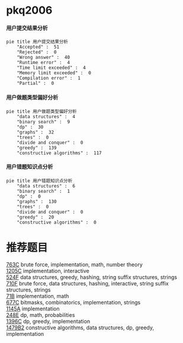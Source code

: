 # pkq2006

<!-- tabs:start -->



#### **用户提交结果分析**

```mermaid
pie title 用户提交结果分析
    "Accepted" :  51
    "Rejected" :  0
    "Wrong answer" :  40
    "Runtime error" :  4
    "Time limit exceeded" :  4
    "Memory limit exceeded" :  0
    "Compilation error" :  1
    "Partial" :  0
```

#### **用户做题类型偏好分析**

```mermaid
pie title 用户做题类型偏好分析
    "data structures" :  4
    "binary search" :  9
    "dp" :  30
    "graphs" :  32
    "trees" :  0
    "divide and conquer" :  0
    "greedy" :  139
    "constructive algorithms" :  117
```
#### **用户错题知识点分析**

```mermaid
pie title 用户错题知识点分析
    "data structures" :  6
    "binary search" :  1
    "dp" :  0
    "graphs" :  130
    "trees" :  0
    "divide and conquer" :  0
    "greedy" :  20
    "constructive algorithms" :  0
```



<!-- tabs:end -->
# 推荐题目
[763C](https://codeforces.com/contest/763/problem/C)		brute force,
                        implementation,
                        math,
                        number theory		  
[1205C](https://codeforces.com/contest/1205/problem/C)		implementation,
                        interactive		  
[524F](https://codeforces.com/contest/524/problem/F)		data structures,
                        greedy,
                        hashing,
                        string suffix structures,
                        strings		  
[710F](https://codeforces.com/contest/710/problem/F)		brute force,
                        data structures,
                        hashing,
                        interactive,
                        string suffix structures,
                        strings		  
[71B](https://codeforces.com/contest/71/problem/B)		implementation,
                        math		  
[677C](https://codeforces.com/contest/677/problem/C)		bitmasks,
                        combinatorics,
                        implementation,
                        strings		  
[1145A](https://codeforces.com/contest/1145/problem/A)		implementation		  
[248E](https://codeforces.com/contest/248/problem/E)		dp,
                        math,
                        probabilities		  
[1396C](https://codeforces.com/contest/1396/problem/C)		dp,
                        greedy,
                        implementation		  
[1479B2](https://codeforces.com/contest/1479B/problem/2)		constructive algorithms,
                        data structures,
                        dp,
                        greedy,
                        implementation		  
